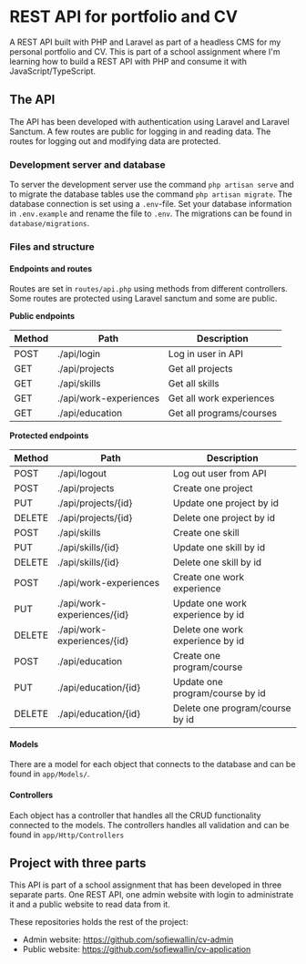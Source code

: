 # REST API for portfolio and CV
A REST API built with PHP and Laravel as part of a headless CMS for my personal portfolio and CV. This is part of a school assignment where I'm learning how to build a REST API with PHP and consume it with JavaScript/TypeScript. 

## The API
The API has been developed with authentication using Laravel and Laravel Sanctum. A few routes are public for logging in and reading data. The routes for logging out and modifying data are protected.

### Development server and database
To server the development server use the command `php artisan serve` and to migrate the database tables use the command `php artisan migrate`. The database connection is set using a `.env`-file. Set your database information in `.env.example` and rename the file to `.env`. The migrations can be found in `database/migrations`.

### Files and structure

#### Endpoints and routes

Routes are set in `routes/api.php` using methods from different controllers. Some routes are protected using Laravel sanctum and some are public.

**Public endpoints**

| Method | Path                        | Description                      |
| ------ | --------------------------- | -------------------------------- |
| POST   | ./api/login                 | Log in user in API               |
| GET    | ./api/projects              | Get all projects                 |
| GET    | ./api/skills                | Get all skills                   |
| GET    | ./api/work-experiences      | Get all work experiences         |
| GET    | ./api/education             | Get all programs/courses         |

**Protected endpoints**

| Method | Path                        | Description                      |
| ------ | --------------------------- | -------------------------------- |
| POST   | ./api/logout                | Log out user from API            |
| POST   | ./api/projects              | Create one project               |
| PUT    | ./api/projects/{id}         | Update one project by id         |
| DELETE | ./api/projects/{id}         | Delete one project by id         |
| POST   | ./api/skills                | Create one skill                 |
| PUT    | ./api/skills/{id}           | Update one skill by id           |
| DELETE | ./api/skills/{id}           | Delete one skill by id           |
| POST   | ./api/work-experiences      | Create one work experience       |
| PUT    | ./api/work-experiences/{id} | Update one work experience by id |
| DELETE | ./api/work-experiences/{id} | Delete one work experience by id |
| POST   | ./api/education             | Create one program/course        |
| PUT    | ./api/education/{id}        | Update one program/course by id  |
| DELETE | ./api/education/{id}        | Delete one program/course by id  |

#### Models

There are a model for each object that connects to the database and can be found in `app/Models/`.

#### Controllers

Each object has a controller that handles all the CRUD functionality connected to the models. The controllers handles all validation and can be found in `app/Http/Controllers`

## Project with three parts

This API is part of a school assignment that has been developed in three separate parts. One REST API, one admin website with login to administrate it and a public website to read data from it.

These repositories holds the rest of the project:

- Admin website: https://github.com/sofiewallin/cv-admin
- Public website: https://github.com/sofiewallin/cv-application